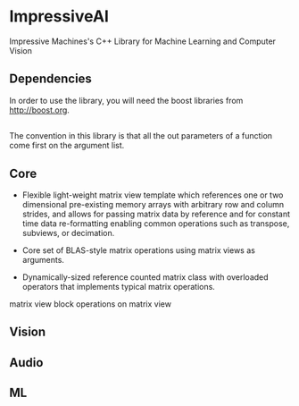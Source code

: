 # ImpressiveAI
Impressive Machines's C++ Library for Machine Learning and Computer Vision

## Dependencies
In order to use the library, you will need the boost libraries from http://boost.org.


##

The convention in this library is that all the out parameters of a function come first on the argument list.


## Core

* Flexible light-weight matrix view template which references one or two dimensional pre-existing memory arrays with arbitrary row and column strides, and allows for passing matrix data by reference and for constant time data re-formatting enabling common operations such as transpose, subviews, or decimation.

* Core set of BLAS-style matrix operations using matrix views as arguments.

* Dynamically-sized reference counted matrix class with overloaded operators that implements typical matrix operations.



matrix view
block operations on matrix view


## Vision
## Audio
## ML
